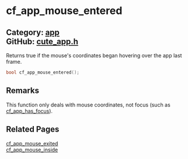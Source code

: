 [](../header.md ':include')

# cf_app_mouse_entered

Category: [app](https://github.com/RandyGaul/cute_framework/blob/master/docs/api_reference?id=app)  
GitHub: [cute_app.h](https://github.com/RandyGaul/cute_framework/blob/master/include/cute_app.h)  
---

Returns true if the mouse's coordinates began hovering over the app last frame.

```cpp
bool cf_app_mouse_entered();
```

## Remarks

This function only deals with mouse coordinates, not focus (such as [cf_app_has_focus](https://github.com/RandyGaul/cute_framework/blob/master/docs/app/cf_app_has_focus.md)).

## Related Pages

[cf_app_mouse_exited](https://github.com/RandyGaul/cute_framework/blob/master/docs/app/cf_app_mouse_exited.md)  
[cf_app_mouse_inside](https://github.com/RandyGaul/cute_framework/blob/master/docs/app/cf_app_mouse_inside.md)  
